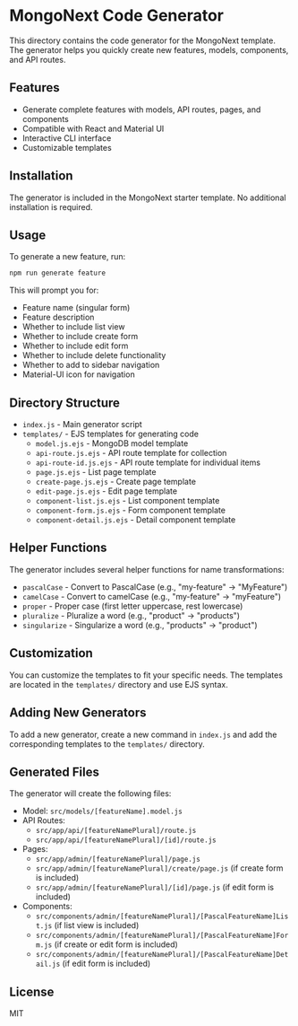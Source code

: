 # MongoNext Code Generator

This directory contains the code generator for the MongoNext template. The generator helps you quickly create new features, models, components, and API routes.

## Features

- Generate complete features with models, API routes, pages, and components
- Compatible with React and Material UI
- Interactive CLI interface
- Customizable templates

## Installation

The generator is included in the MongoNext starter template. No additional installation is required.

## Usage

To generate a new feature, run:

```bash
npm run generate feature
```

This will prompt you for:
- Feature name (singular form)
- Feature description
- Whether to include list view
- Whether to include create form
- Whether to include edit form
- Whether to include delete functionality
- Whether to add to sidebar navigation
- Material-UI icon for navigation

## Directory Structure

- `index.js` - Main generator script
- `templates/` - EJS templates for generating code
  - `model.js.ejs` - MongoDB model template
  - `api-route.js.ejs` - API route template for collection
  - `api-route-id.js.ejs` - API route template for individual items
  - `page.js.ejs` - List page template
  - `create-page.js.ejs` - Create page template
  - `edit-page.js.ejs` - Edit page template
  - `component-list.js.ejs` - List component template
  - `component-form.js.ejs` - Form component template
  - `component-detail.js.ejs` - Detail component template

## Helper Functions

The generator includes several helper functions for name transformations:

- `pascalCase` - Convert to PascalCase (e.g., "my-feature" → "MyFeature")
- `camelCase` - Convert to camelCase (e.g., "my-feature" → "myFeature")
- `proper` - Proper case (first letter uppercase, rest lowercase)
- `pluralize` - Pluralize a word (e.g., "product" → "products")
- `singularize` - Singularize a word (e.g., "products" → "product")

## Customization

You can customize the templates to fit your specific needs. The templates are located in the `templates/` directory and use EJS syntax.

## Adding New Generators

To add a new generator, create a new command in `index.js` and add the corresponding templates to the `templates/` directory.

## Generated Files

The generator will create the following files:

- Model: `src/models/[featureName].model.js`
- API Routes: 
  - `src/app/api/[featureNamePlural]/route.js`
  - `src/app/api/[featureNamePlural]/[id]/route.js`
- Pages:
  - `src/app/admin/[featureNamePlural]/page.js`
  - `src/app/admin/[featureNamePlural]/create/page.js` (if create form is included)
  - `src/app/admin/[featureNamePlural]/[id]/page.js` (if edit form is included)
- Components:
  - `src/components/admin/[featureNamePlural]/[PascalFeatureName]List.js` (if list view is included)
  - `src/components/admin/[featureNamePlural]/[PascalFeatureName]Form.js` (if create or edit form is included)
  - `src/components/admin/[featureNamePlural]/[PascalFeatureName]Detail.js` (if edit form is included)

## License

MIT 